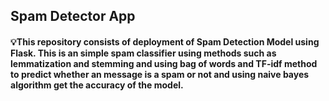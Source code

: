 ## Spam Detector App
#### 💡This repository consists of deployment of Spam Detection Model using Flask. This is an simple spam classifier using methods such as lemmatization and stemming and using bag of words and TF-idf method to predict whether an message is a spam or not and using naive bayes algorithm get the accuracy of the model.
